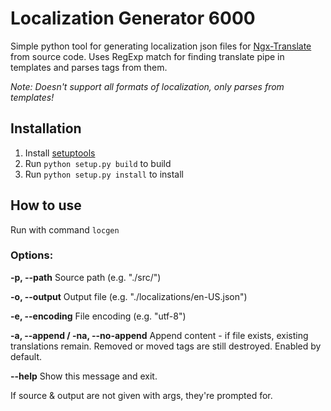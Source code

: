 # Localization Generator 6000
Simple python tool for generating localization json files for [Ngx-Translate](https://github.com/ngx-translate/core) from source code.
Uses RegExp match for finding translate pipe in templates and parses tags from them.

_Note: Doesn't support all formats of localization, only parses from templates!_

## Installation
1. Install [setuptools](https://pypi.python.org/pypi/setuptools)
2. Run ```python setup.py build``` to build
3. Run ```python setup.py install``` to install

## How to use
Run with command ```locgen```

### Options:
__-p, --path__
Source path (e.g. "./src/")

__-o, --output__
Output file (e.g. "./localizations/en-US.json")

__-e, --encoding__
File encoding (e.g. "utf-8")

__-a, --append / -na, --no-append__
Append content - if file exists, existing translations remain. Removed or moved tags are still destroyed. Enabled by default.

__--help__
Show this message and exit.

If source & output are not given with args, they're prompted for.

